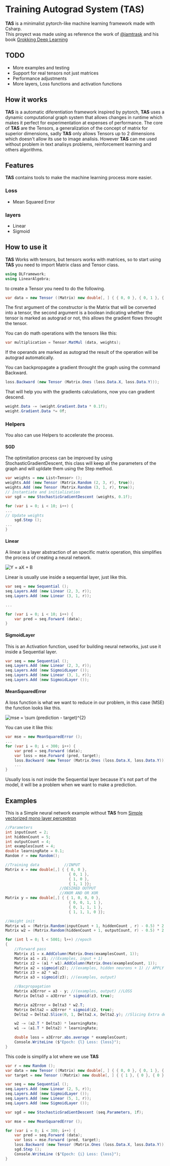 # Training Autograd System (TAS)
<b>TAS</b> is a minimalist pytorch-like machine learning framework made with Csharp. <br>
This proyect was made using as reference the work of [@iamtrask](https://twitter.com/iamtrask) and his book [Grokking Deep Learning](https://github.com/iamtrask/grokking-deep-learning)

## TODO
* More examples and testing
* Support for real tensors not just matrices
* Performance adjustments 
* More layers, Loss functions and activation functions

## How it works
<b>TAS</b> is a automatic diferentiation framework inspired by pytorch, <b>TAS</b> uses a dynamic computational graph system that allows changes in runtime which makes it perfect for experimentation at expenses of performance.
The core of <b>TAS</b> are the Tensors, a generalization of the concept of matrix for superior dimensions, sadly <b>TAS</b> only allows Tensors up to 2 dimensions which doesn't allow its use to image analisis. 
However <b>TAS</b> can me used without problem in text analisys problems, reinforcement learning and others algorithms.

## Features
<b>TAS</b> contains tools to make the machine learning process more easier.

### Loss
* Mean Squared Error

### layers
* Linear
* Sigmoid

## How to use it
<b>TAS</b> Works with tensors, but tensors works with matrices, so to start using <b>TAS</b> you need to import Matrix class and Tensor class.

```csharp
using DLFramework;
using LinearAlgebra;
```

to create a Tensor you need to do the following.

```csharp
var data = new Tensor ((Matrix) new double[, ] { { 0, 0 }, { 0, 1 }, { 1, 0 }, { 1, 1 } }, true);
```

The first argument of the constructor is the Matrix that will be converted into a tensor, the second argument is a boolean indicating whether the tensor is marked as autograd or not, this allows the gradient flows throught the tensor. <br>

You can do math operations with the tensors like this:

```csharp
var multiplication = Tensor.MatMul (data, weights);
```

If the operands are marked as autograd the result of the operation will be autograd automatically. <br>

You can backpropagate a gradient throught the graph using the command Backward.

```csharp
loss.Backward (new Tensor (Matrix.Ones (loss.Data.X, loss.Data.Y)));
```            

That will help you with the gradients calculations, now you can gradient descend.

```csharp
weight.Data -= (weight.Gradient.Data * 0.1f);
weight.Gradient.Data *= 0f;
```

### Helpers
You also can use Helpers to accelerate the process.

#### SGD
The optimitation process can be improved by using StochasticGradientDescent, this class will keep all the parameters of the graph and will upldate them using the Step method.

```csharp
var weights = new List<Tensor> ();
weights.Add (new Tensor (Matrix.Random (2, 3, r), true));
weights.Add (new Tensor (Matrix.Random (3, 1, r), true));
// Instantiate and initialization
var sgd = new StochasticGradientDescent (weights, 0.1f);

for (var i = 0; i < 10; i++) {
...
// Update weights
    sgd.Step ();
...
}
```

#### Linear
A linear is a layer abstraction of an specific matrix operation, this simplifies the process of creating a neural network.

<img src="https://latex.codecogs.com/gif.latex?Y&space;=&space;aX&space;&plus;&space;B" title="Y = aX + B" />

Linear is usually use inside a sequential layer, just like this.

```csharp
var seq = new Sequential ();
seq.Layers.Add (new Linear (2, 3, r));
seq.Layers.Add (new Linear (3, 1, r));

...

for (var i = 0; i < 10; i++) {
    var pred = seq.Forward (data);
}
```

#### SigmoidLayer
This is an Activation function, used for building neural networks, just use it inside a Sequential layer.

```csharp
var seq = new Sequential ();
seq.Layers.Add (new Linear (2, 3, r));
seq.Layers.Add (new SigmoidLayer ());
seq.Layers.Add (new Linear (3, 1, r));
seq.Layers.Add (new SigmoidLayer ());
```

#### MeanSquaredError
A loss function is what we want to reduce in our problem, in this case (MSE) the function looks like this.

<img src="https://latex.codecogs.com/gif.latex?mse&space;=&space;\sum&space;(prediction&space;-&space;target)^{2}" title="mse = \sum (prediction - target)^{2}" />

You can use it like this:

```csharp
var mse = new MeanSquaredError ();
...
for (var i = 0; i < 300; i++) {
    var pred = seq.Forward (data);
    var loss = mse.Forward (pred, target);
    loss.Backward (new Tensor (Matrix.Ones (loss.Data.X, loss.Data.Y)));
    ...
}
```

Usually loss is not inside the Sequential layer because it's not part of the model, it will be a problem when we want to make a prediction.


## Examples
This is a Simple neural network example without <b>TAS</b> from [Simple vectorized mono layer perceptron](https://github.com/HectorPulido/Simple-vectorized-mono-layer-perceptron)

```csharp
//Parameters
int inputCount = 2;
int hiddenCount = 5;
int outputCount = 4;
int examplesCount = 4;
double learningRate = 0.1;
Random r = new Random();

//Training data           //INPUT
Matrix x = new double[,] { { 0, 0 }, 
                            { 0, 1 }, 
                            { 1, 0 }, 
                            { 1, 1 }};  
                        //DESIRED OUTPUT
                        //XNOR AND OR XOR
Matrix y = new double[,] { { 1, 0, 0, 0 }, 
                            { 0, 0, 1, 1 }, 
                            { 0, 1, 1, 1 }, 
                            { 1, 1, 1, 0 }}; 

//Weight init
Matrix w1 = (Matrix.Random(inputCount + 1, hiddenCount , r) - 0.5) * 2.0;
Matrix w2 = (Matrix.Random(hiddenCount + 1, outputCount, r) - 0.5) * 2.0;

for (int l = 0; l < 5001; l++) //epoch
{
    //Forward pass
    Matrix z1 = x.AddColumn(Matrix.Ones(examplesCount, 1));
    Matrix a1 = z1; //(Examples, input + 1)
    Matrix z2 = (a1 * w1).AddColumn(Matrix.Ones(examplesCount, 1));
    Matrix a2 = sigmoid(z2); //(examples, hidden neurons + 1) // APPLY NON LINEAR
    Matrix z3 = a2 * w2;
    Matrix a3 = sigmoid(z3); //(examples, output)                  

    //Bacpropagation
    Matrix a3Error = a3 - y; //(examples, output) //LOSS 
    Matrix Delta3 = a3Error * sigmoid(z3, true);

    Matrix a2Error = Delta3 * w2.T;
    Matrix Delta2 = a2Error * sigmoid(z2, true);
    Delta2 = Delta2.Slice(0, 1, Delta2.x, Delta2.y); //Slicing Extra delta (from biass neuron)

    w2 -= (a2.T * Delta3) * learningRate;
    w1 -= (a1.T * Delta2) * learningRate;

    double loss = a3Error.abs.average * examplesCount;
    Console.WriteLine ($"Epoch: {l} Loss: {loss}");
}           
```

This code is simplify a lot where we use <b>TAS</b>

```csharp
var r = new Random ();
var data = new Tensor ((Matrix) new double[, ] { { 0, 0 }, { 0, 1 }, { 1, 0 }, { 1, 1 } }, true);
var target = new Tensor ((Matrix) new double[, ] { { 1 }, { 0 }, { 0 }, { 1 } }, true);

var seq = new Sequential ();
seq.Layers.Add (new Linear (2, 5, r));
seq.Layers.Add (new SigmoidLayer ());
seq.Layers.Add (new Linear (5, 1, r));
seq.Layers.Add (new SigmoidLayer ());

var sgd = new StochasticGradientDescent (seq.Parameters, 1f);

var mse = new MeanSquaredError ();

for (var i = 0; i < 300; i++) {
    var pred = seq.Forward (data);
    var loss = mse.Forward (pred, target);
    loss.Backward (new Tensor (Matrix.Ones (loss.Data.X, loss.Data.Y)));
    sgd.Step ();
    Console.WriteLine ($"Epoch: {i} Loss: {loss}");
}
```
